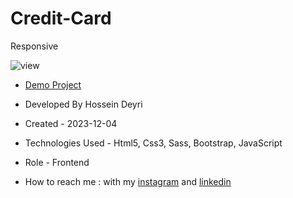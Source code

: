 # Credit-Card
Responsive

![view](https://github.com/hossein-deyri/Credit-Card/assets/136192436/6a630f22-7841-4e87-8dd6-5a0af499ef50)

- [Demo Project](https://hossein-deyri.github.io/Credit-Card/)

- Developed By Hossein Deyri

- Created - 2023-12-04

- Technologies Used - Html5, Css3, Sass, Bootstrap, JavaScript

- Role - Frontend

- How to reach me : with my [instagram](https://www.instagram.com/hossein.deyri_web) and [linkedin](https://www.linkedin.com/in/hossein-deyri)
